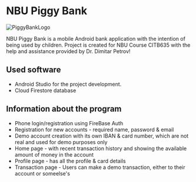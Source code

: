 # NBU Piggy Bank

![PiggyBankLogo](https://prnt.sc/PHN1zp89DwD_)

NBU Piggy Bank is a mobile Android bank application with the intention of being used by children.
Project is created for NBU Course CITB635 with the help and assistance provided by Dr. Dimitar Petrov!


## Used software

* Android Studio for the project development.
* Cloud Firestore database


## Information about the program

* Phone login/registration using FireBase Auth
* Registration for new accounts - required name, password & email
* Demo account creation with its own IBAN & card number, which are not real and used for demo purposes only
* Home page - with recent transaction history and showing the available amount of money in the account
* Profile page - has all the profile & card details
* Transaction page - Users can make a demo transaction, either to their account or someelse's
